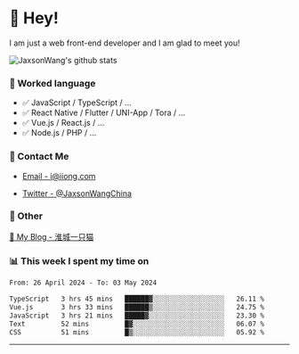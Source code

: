 # 👋 Hey!

I am just a web front-end developer and I am glad to meet you!

![JaxsonWang's github stats](https://github-readme-stats.vercel.app/api?username=JaxsonWang&&show_icons=true&&title_color=1abc9c&&icon_color=1abc9c)


### 📝 Worked language

- ✅ JavaScript / TypeScript / ...
- ✅ React Native / Flutter / UNI-App / Tora / ...
- ✅ Vue.js / React.js / ...
- ✅ Node.js / PHP / ...

### 📮 Contact Me

- [Email - i@iiong.com](mailto:i@iiong.com)

- [Twitter - @JaxsonWangChina](https://twitter.com/JaxsonWangChina)

### 🤪 Other

[📌 My Blog - 淮城一只猫](https://iiong.com)

### 📊 This week I spent my time on

<!--START_SECTION:waka-->

```txt
From: 26 April 2024 - To: 03 May 2024

TypeScript   3 hrs 45 mins   ██████▓░░░░░░░░░░░░░░░░░░   26.11 %
Vue.js       3 hrs 33 mins   ██████▒░░░░░░░░░░░░░░░░░░   24.75 %
JavaScript   3 hrs 21 mins   █████▓░░░░░░░░░░░░░░░░░░░   23.30 %
Text         52 mins         █▓░░░░░░░░░░░░░░░░░░░░░░░   06.07 %
CSS          51 mins         █▒░░░░░░░░░░░░░░░░░░░░░░░   05.92 %
```

<!--END_SECTION:waka-->

---
